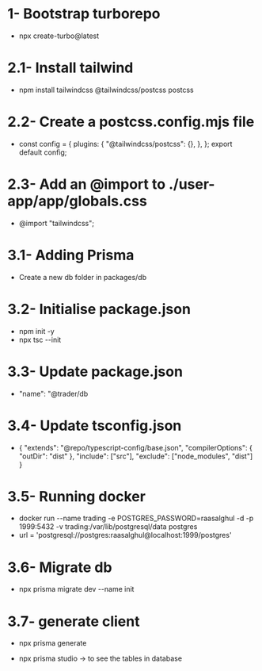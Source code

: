 # 1- Bootstrap turborepo
-  npx create-turbo@latest

# 2.1- Install tailwind
- npm install tailwindcss @tailwindcss/postcss postcss

# 2.2- Create a postcss.config.mjs file
- const config = {
  plugins: {
    "@tailwindcss/postcss": {},
  },
};
export default config;

# 2.3- Add an @import to ./user-app/app/globals.css
- @import "tailwindcss";

# 3.1- Adding Prisma
- Create a new db folder in packages/db

# 3.2- Initialise package.json
- npm init -y
- npx tsc --init

# 3.3- Update package.json
-  "name": "@trader/db

# 3.4- Update tsconfig.json
- {
    "extends": "@repo/typescript-config/base.json",
    "compilerOptions": {
      "outDir": "dist"
    },
    "include": ["src"],
    "exclude": ["node_modules", "dist"]
  }

# 3.5- Running docker
- docker run --name trading -e POSTGRES_PASSWORD=raasalghul -d -p 1999:5432 -v trading:/var/lib/postgresql/data postgres
- url = 'postgresql://postgres:raasalghul@localhost:1999/postgres'

# 3.6- Migrate db
- npx prisma migrate dev --name init

# 3.7- generate client
- npx prisma generate








- npx prisma studio -> to see the tables in database